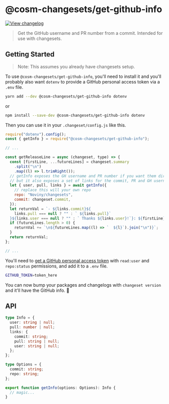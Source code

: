 # @cosm-changesets/get-github-info

[![View changelog](https://img.shields.io/badge/changelogs.xyz-Explore%20Changelog-brightgreen)](https://changelogs.xyz/@cosm-changesets/get-github-info)

> Get the GitHub username and PR number from a commit. Intended for use with changesets.

## Getting Started

> Note: This assumes you already have changesets setup.

To use `@cosm-changesets/get-github-info`, you'll need to install it and you'll probably also want `dotenv` to provide a GitHub personal access token via a `.env` file.

```bash
yarn add --dev @cosm-changesets/get-github-info dotenv
```

or

```bash
npm install --save-dev @cosm-changesets/get-github-info dotenv
```

Then you can use it in your `.changeset/config.js` like this.

```jsx
require("dotenv").config();
const { getInfo } = require("@cosm-changesets/get-github-info");

// ...

const getReleaseLine = async (changeset, type) => {
  const [firstLine, ...futureLines] = changeset.summary
    .split("\n")
    .map((l) => l.trimRight());
  // getInfo exposes the GH username and PR number if you want them directly
  // but it also exposes a set of links for the commit, PR and GH username
  let { user, pull, links } = await getInfo({
    // replace this will your own repo
    repo: "Noviny/changesets",
    commit: changeset.commit,
  });
  let returnVal = `- ${links.commit}${
    links.pull === null ? "" : ` ${links.pull}`
  }${links.user === null ? "" : ` Thanks ${links.user}!`}: ${firstLine}`;
  if (futureLines.length > 0) {
    returnVal += `\n${futureLines.map((l) => `  ${l}`).join("\n")}`;
  }
  return returnVal;
};

// ...
```

You'll need to [get a GitHub personal access token](https://github.com/settings/tokens/new) with `read:user` and `repo:status` permissions, and add it to a `.env` file.

```bash
GITHUB_TOKEN=token_here
```

You can now bump your packages and changelogs with `changeset version` and it'll have the GitHub info. 🎉

## API

```ts
type Info = {
  user: string | null;
  pull: number | null;
  links: {
    commit: string;
    pull: string | null;
    user: string | null;
  };
};

type Options = {
  commit: string;
  repo: string;
};

export function getInfo(options: Options): Info {
  // magic...
}
```

